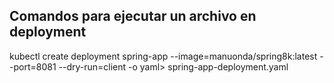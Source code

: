 ## Comandos para ejecutar un archivo en deployment 

kubectl create deployment spring-app --image=manuonda/spring8k:latest --port=8081 --dry-run=client -o yaml> spring-app-deployment.yaml

